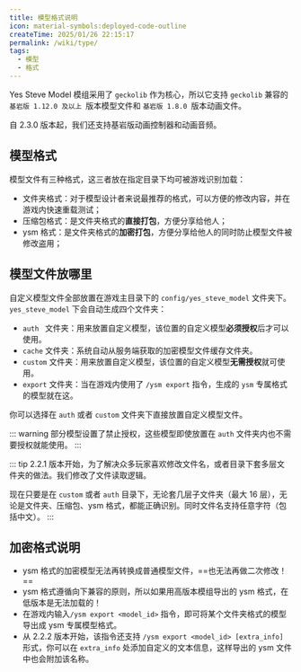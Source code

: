 ```yaml
---
title: 模型格式说明
icon: material-symbols:deployed-code-outline
createTime: 2025/01/26 22:15:17
permalink: /wiki/type/
tags:
  - 模型
  - 格式
---
```


Yes Steve Model 模组采用了 `geckolib` 作为核心，所以它支持 `geckolib` 兼容的`基岩版 1.12.0 及以上 `版本模型文件和
`基岩版 1.8.0 `版本动画文件。

自 2.3.0 版本起，我们还支持基岩版动画控制器和动画音频。

## 模型格式

模型文件有三种格式，这三者放在指定目录下均可被游戏识别加载：

- 文件夹格式：对于模型设计者来说最推荐的格式，可以方便的修改内容，并在游戏内快速重载测试；
- 压缩包格式：是文件夹格式的**直接打包**，方便分享给他人；
- ysm 格式：是文件夹格式的**加密打包**，方便分享给他人的同时防止模型文件被修改盗用；

## 模型文件放哪里

自定义模型文件全部放置在游戏主目录下的 `config/yes_steve_model` 文件夹下。`yes_steve_model` 下会自动生成四个文件夹：

- `auth ` 文件夹：用来放置自定义模型，该位置的自定义模型**必须授权**后才可以使用。
- `cache` 文件夹：系统自动从服务端获取的加密模型文件缓存文件夹。
- `custom` 文件夹：用来放置自定义模型，该位置的自定义模型**无需授权**就可使用。
- `export` 文件夹：当在游戏内使用了 `/ysm export` 指令，生成的 `ysm` 专属格式的模型就在这。

你可以选择在 `auth` 或者 `custom` 文件夹下直接放置自定义模型文件。

::: warning
部分模型设置了禁止授权，这些模型即使放置在 `auth` 文件夹内也不需要授权就能使用。
:::

::: tip
2.2.1 版本开始，为了解决众多玩家喜欢修改文件名，或者目录下套多层文件夹的做法。我们修改了文件读取逻辑。

现在只要是在 `custom` 或者 `auth` 目录下，无论套几层子文件夹（最大 16 层），无论是文件夹、压缩包、ysm
格式，都能正确识别。同时文件名支持任意字符（包括中文）。
:::

## 加密格式说明

- ysm 格式的加密模型无法再转换成普通模型文件，==也无法再做二次修改！==
- ysm 格式遵循向下兼容的原则，所以如果用高版本模组导出的 ysm 格式，在低版本是无法加载的！
- 在游戏内输入`/ysm export <model_id>` 指令，即可将某个文件夹格式的模型导出成 ysm 专属模型格式。
- 从 2.2.2 版本开始，该指令还支持 `/ysm export <model_id> [extra_info]` 形式，你可以在 `extra_info` 处添加自定义的文本信息，这样导出的
  ysm 文件中也会附加该名称。
  <ImageCard
  image="https://s2.loli.net/2025/01/27/S9n5omVqt8bBOjD.png"
  title="记事本打开 YSM 模型文件后的样子"
  description="当你用原版记事本打开新版本模组（1.2.0 及以后版本）导出的 ysm 文件，你可以看到如下信息。这些信息无法被修改，如果强行修改，模组会拒绝加载此文件。"
  center=true
  href="/"
  />
